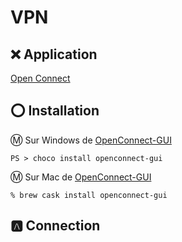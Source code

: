 # VPN

## :x: Application

[Open Connect](http://www.infradead.org/openconnect/)

## :o: Installation

:m: Sur Windows de [OpenConnect-GUI](https://chocolatey.org/packages/openconnect-gui)

```
PS > choco install openconnect-gui
```

:m: Sur Mac de [OpenConnect-GUI](https://chocolatey.org/packages/openconnect-gui)

```
% brew cask install openconnect-gui
```

## :a: Connection

